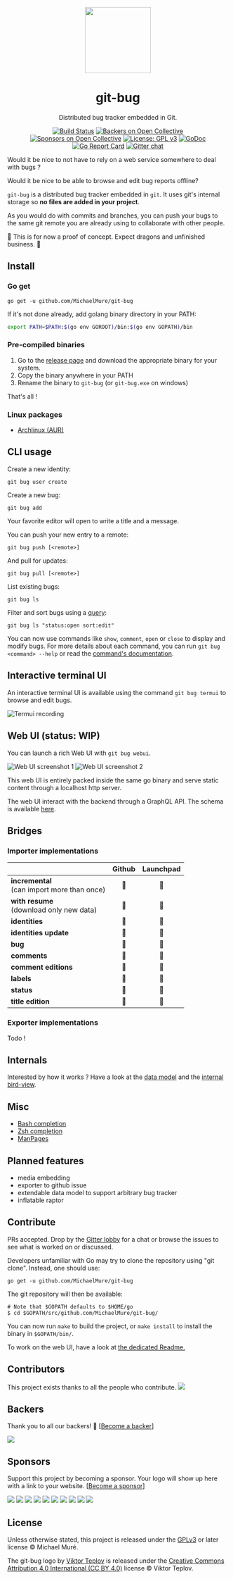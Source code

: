 <p align="center">
    <img width="150px" src="https://cdn.rawgit.com/MichaelMure/git-bug/master/misc/logo/logo-alpha-flat-bg.svg">
</p>
<h1 align="center">git-bug</h1>

<div align="center">

Distributed bug tracker embedded in Git.

[![Build Status](https://travis-ci.org/MichaelMure/git-bug.svg?branch=master)](https://travis-ci.org/MichaelMure/git-bug)
[![Backers on Open Collective](https://opencollective.com/git-bug/backers/badge.svg)](#backers) [![Sponsors on Open Collective](https://opencollective.com/git-bug/sponsors/badge.svg)](#sponsors) [![License: GPL v3](https://img.shields.io/badge/License-GPLv3+-blue.svg)](http://www.gnu.org/licenses/gpl-3.0)
[![GoDoc](https://godoc.org/github.com/MichaelMure/git-bug?status.svg)](https://godoc.org/github.com/MichaelMure/git-bug)
[![Go Report Card](https://goreportcard.com/badge/github.com/MichaelMure/git-bug)](https://goreportcard.com/report/github.com/MichaelMure/git-bug)
[![Gitter chat](https://badges.gitter.im/gitterHQ/gitter.png)](https://gitter.im/the-git-bug/Lobby)

</div>

Would it be nice to not have to rely on a web service somewhere to deal with bugs ?

Would it be nice to be able to browse and edit bug reports offline?

`git-bug` is a distributed bug tracker embedded in `git`. It uses git's internal storage so **no files are added in your project**.

As you would do with commits and branches, you can push your bugs to the same git remote you are already using to collaborate with other people.

:construction: This is for now a proof of concept. Expect dragons and unfinished business. :construction:

## Install

### Go get
```shell
go get -u github.com/MichaelMure/git-bug
```

If it's not done already, add golang binary directory in your PATH:

```bash
export PATH=$PATH:$(go env GOROOT)/bin:$(go env GOPATH)/bin
```

### Pre-compiled binaries

1. Go to the [release page](https://github.com/MichaelMure/git-bug/releases/latest) and download the appropriate binary for your system.
2. Copy the binary anywhere in your PATH
3. Rename the binary to `git-bug` (or `git-bug.exe` on windows)

That's all !

### Linux packages

* [Archlinux (AUR)](https://aur.archlinux.org/packages/?K=git-bug)

## CLI usage

Create a new identity:

```
git bug user create
```

Create a new bug:

```
git bug add
```

Your favorite editor will open to write a title and a message.

You can push your new entry to a remote:
```
git bug push [<remote>]
```

And pull for updates:
```
git bug pull [<remote>]
```

List existing bugs:
```
git bug ls
```

Filter and sort bugs using a [query](doc/queries.md):
```
git bug ls "status:open sort:edit"
```

You can now use commands like `show`, `comment`, `open` or `close` to display and modify bugs. For more details about each command, you can run `git bug <command> --help` or read the [command's documentation](doc/md/git-bug.md).

## Interactive terminal UI

An interactive terminal UI is available using the command `git bug termui` to browse and edit bugs.

![Termui recording](misc/termui_recording.gif)

## Web UI (status: WIP)

You can launch a rich Web UI with `git bug webui`.

![Web UI screenshot 1](misc/webui1.png)
![Web UI screenshot 2](misc/webui2.png)

This web UI is entirely packed inside the same go binary and serve static content through a localhost http server.

The web UI interact with the backend through a GraphQL API. The schema is available [here](graphql/).

## Bridges

### Importer implementations

|                                                 | Github        | Launchpad     |
| ----------------------------------------------- | :-----------: | :-----------: |
| **incremental**<br/>(can import more than once) | :green_apple: | :tomato:      |
| **with resume**<br/>(download only new data)    | :tomato:      | :tomato:      |
| **identities**                                  | :green_apple: | :green_apple: |
| **identities update**                           | :tomato:      | :tomato:      |
| **bug**                                         | :green_apple: | :green_apple: |
| **comments**                                    | :green_apple: | :green_apple: |
| **comment editions**                            | :green_apple: | :tomato:      |
| **labels**                                      | :green_apple: | :tomato:      |
| **status**                                      | :green_apple: | :tomato:      |
| **title edition**                               | :green_apple: | :tomato:      |

### Exporter implementations

Todo !

## Internals

Interested by how it works ? Have a look at the [data model](doc/model.md) and the [internal bird-view](doc/architecture.md).

## Misc

- [Bash completion](misc/bash_completion)
- [Zsh completion](misc/zsh_completion)
- [ManPages](doc/man)

## Planned features

- media embedding
- exporter to github issue
- extendable data model to support arbitrary bug tracker
- inflatable raptor

## Contribute

PRs accepted. Drop by the [Gitter lobby](https://gitter.im/the-git-bug/Lobby) for a chat or browse the issues to see what is worked on or discussed.

Developers unfamiliar with Go may try to clone the repository using "git clone". Instead, one should use:

```shell
go get -u github.com/MichaelMure/git-bug
```

The git repository will then be available:

```shell
# Note that $GOPATH defaults to $HOME/go
$ cd $GOPATH/src/github.com/MichaelMure/git-bug/
```

You can now run `make` to build the project, or `make install` to install the binary in `$GOPATH/bin/`.

To work on the web UI, have a look at [the dedicated Readme.](webui/Readme.md)


## Contributors

This project exists thanks to all the people who contribute.
<a href="https://github.com/MichaelMure/git-bug/graphs/contributors"><img src="https://opencollective.com/git-bug/contributors.svg?width=890&button=false" /></a>


## Backers

Thank you to all our backers! 🙏 [[Become a backer](https://opencollective.com/git-bug#backer)]

<a href="https://opencollective.com/git-bug#backers" target="_blank"><img src="https://opencollective.com/git-bug/tiers/backer.svg?width=890"></a>


## Sponsors

Support this project by becoming a sponsor. Your logo will show up here with a link to your website. [[Become a sponsor](https://opencollective.com/git-bug#sponsor)]

<a href="https://opencollective.com/git-bug/sponsor/0/website" target="_blank"><img src="https://opencollective.com/git-bug/tiers/sponsor/0/avatar.svg"></a>
<a href="https://opencollective.com/git-bug/sponsor/1/website" target="_blank"><img src="https://opencollective.com/git-bug/tiers/sponsor/1/avatar.svg"></a>
<a href="https://opencollective.com/git-bug/sponsor/2/website" target="_blank"><img src="https://opencollective.com/git-bug/tiers/sponsor/2/avatar.svg"></a>
<a href="https://opencollective.com/git-bug/sponsor/3/website" target="_blank"><img src="https://opencollective.com/git-bug/tiers/sponsor/3/avatar.svg"></a>
<a href="https://opencollective.com/git-bug/sponsor/4/website" target="_blank"><img src="https://opencollective.com/git-bug/tiers/sponsor/4/avatar.svg"></a>
<a href="https://opencollective.com/git-bug/sponsor/5/website" target="_blank"><img src="https://opencollective.com/git-bug/tiers/sponsor/5/avatar.svg"></a>
<a href="https://opencollective.com/git-bug/sponsor/6/website" target="_blank"><img src="https://opencollective.com/git-bug/tiers/sponsor/6/avatar.svg"></a>
<a href="https://opencollective.com/git-bug/sponsor/7/website" target="_blank"><img src="https://opencollective.com/git-bug/tiers/sponsor/7/avatar.svg"></a>
<a href="https://opencollective.com/git-bug/sponsor/8/website" target="_blank"><img src="https://opencollective.com/git-bug/tiers/sponsor/8/avatar.svg"></a>
<a href="https://opencollective.com/git-bug/sponsor/9/website" target="_blank"><img src="https://opencollective.com/git-bug/tiers/sponsor/9/avatar.svg"></a>


## License

Unless otherwise stated, this project is released under the [GPLv3](LICENSE) or later license © Michael Muré.

The git-bug logo by [Viktor Teplov](https://github.com/vandesign) is released under the [Creative Commons Attribution 4.0 International (CC BY 4.0)](misc/logo/LICENSE) license © Viktor Teplov.
